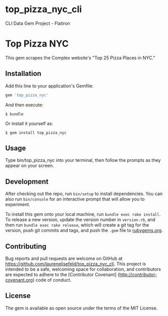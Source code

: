 # top_pizza_nyc_cli
CLI Data Gem Project - Flatiron

# Top Pizza NYC

This gem scrapes the Complex website's "Top 25 Pizza Places in NYC."

## Installation

Add this line to your application's Gemfile:

```ruby
gem 'top_pizza_nyc'
```

And then execute:

    $ bundle

Or install it yourself as:

    $ gem install top_pizza_nyc

## Usage

Type bin/top_pizza_nyc into your terminal, then follow the prompts as they appear on your screen.

## Development

After checking out the repo, run `bin/setup` to install dependencies. You can also run `bin/console` for an interactive prompt that will allow you to experiment.

To install this gem onto your local machine, run `bundle exec rake install`. To release a new version, update the version number in `version.rb`, and then run `bundle exec rake release`, which will create a git tag for the version, push git commits and tags, and push the `.gem` file to [rubygems.org](https://rubygems.org).

## Contributing

Bug reports and pull requests are welcome on GitHub at https://github.com/laurenelisefeld/top_pizza_nyc_cli. This project is intended to be a safe, welcoming space for collaboration, and contributors are expected to adhere to the [Contributor Covenant] (http://contributor-covenant.org) code of conduct.

## License

The gem is available as open source under the terms of the MIT License.



